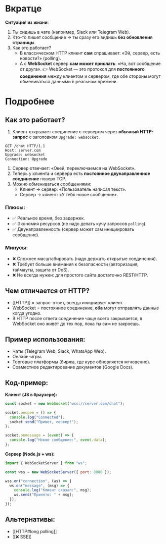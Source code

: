 # Вкратце
**Ситуация из жизни**:
1. Ты сидишь в чате (например, Slack или Telegram Web).
2. Кто-то пишет сообщение → ты сразу его видишь **без обновления страницы**.
3. Как это работает?
    - В классическом HTTP клиент **сам** спрашивает: «Эй, сервер, есть новости?» (polling).
    - А с **WebSocket** сервер **сам может прислать**: «На, вот сообщение от друга».
👉 WebSocket — это протокол для **постоянного соединения** между клиентом и сервером, где обе стороны могут обмениваться данными в реальном времени.
# Подробнее
## Как это работает?
1. Клиент открывает соединение с сервером через **обычный HTTP-запрос** с заголовком `Upgrade: websocket`.
```
GET /chat HTTP/1.1
Host: server.com
Upgrade: websocket
Connection: Upgrade
```
1. Сервер отвечает: «Окей, переключаемся на WebSocket».
2. Теперь у клиента и сервера есть **постоянное двунаправленное соединение** поверх TCP.
3. Можно обмениваться сообщениями:
    - Клиент → сервер: «Пользователь написал текст».
    - Сервер → клиент: «У тебя новое сообщение».
### Плюсы:
- ✅ Реальное время, без задержек.
- ✅ Экономия ресурсов (не надо делать кучу запросов `polling`).
- ✅ Двунаправленность (сервер может сам инициировать сообщение).
### Минусы:
- ❌ Сложнее масштабировать (надо держать открытые соединения).
- ❌ Требует больше внимания к безопасности (авторизация, таймауты, защита от DoS).
- ❌ Не всегда нужен: для простого сайта достаточно REST/HTTP.
## Чем отличается от HTTP?
- [[HTTP]] = запрос–ответ, всегда инициирует клиент.
- WebSocket = постоянное соединение, **оба** могут отправлять данные когда угодно.
- В HTTP после ответа соединение чаще всего закрывается, в WebSocket оно живёт до тех пор, пока ты сам не закроешь.
## Пример использования:
- Чаты (Telegram Web, Slack, WhatsApp Web).
- Онлайн-игры.
- Торговые платформы (биржа, где курс обновляется мгновенно).
- Совместное редактирование документов (Google Docs).
## Код-пример:
**Клиент (JS в браузере):**
```js
const socket = new WebSocket("wss://server.com/chat");

socket.onopen = () => {
  console.log("Connected");
  socket.send("Привет, сервер!");
};

socket.onmessage = (event) => {
  console.log("Новое сообщение:", event.data);
};

```
**Сервер (Node.js + ws):**
```js
import { WebSocketServer } from "ws";

const wss = new WebSocketServer({ port: 8080 });

wss.on("connection", (ws) => {
  ws.on("message", (msg) => {
    console.log("Клиент сказал:", msg);
    ws.send("Принято: " + msg);
  });
});
```
## Альтернативы:
* [[HTTP#long polling]]
* [[❌ SSE]]